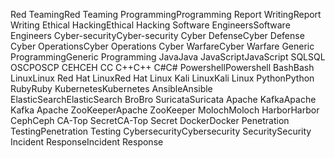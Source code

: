Red TeamingRed Teaming
ProgrammingProgramming
Report WritingReport Writing
Ethical HackingEthical Hacking
Software EngineersSoftware Engineers
Cyber-securityCyber-security
    Cyber DefenseCyber Defense
    Cyber OperationsCyber Operations
    Cyber WarfareCyber Warfare
    Generic ProgrammingGeneric Programming
    JavaJava
    JavaScriptJavaScript
    SQLSQL
    OSCPOSCP
    CEHCEH
    CC
    C++C++
    C#C#
    PowershellPowershell
    BashBash
    LinuxLinux
    Red Hat LinuxRed Hat Linux
    Kali LinuxKali Linux
    PythonPython
    RubyRuby
    KubernetesKubernetes
    AnsibleAnsible
    ElasticSearchElasticSearch
    BroBro
    SuricataSuricata
    Apache KafkaApache Kafka
    Apache ZooKeeperApache ZooKeeper
    MolochMoloch
    HarborHarbor
    CephCeph
    CA-Top SecretCA-Top Secret
    DockerDocker
    Penetration TestingPenetration Testing
    CybersecurityCybersecurity
    SecuritySecurity
    Incident ResponseIncident Response